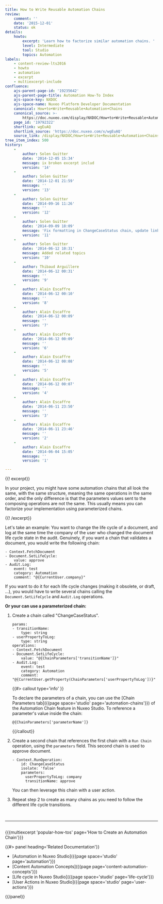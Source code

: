 ```yaml
---
title: How to Write Reusable Automation Chains
review:
    comment: ''
    date: '2015-12-01'
    status: ok
details:
    howto:
        excerpt: 'Learn how to factorize similar automation chains. '
        level: Intermediate
        tool: Studio
        topics: Automation
labels:
    - content-review-lts2016
    - howto
    - automation
    - excerpt
    - multiexcerpt-include
confluence:
    ajs-parent-page-id: '19235642'
    ajs-parent-page-title: Automation How-To Index
    ajs-space-key: NXDOC
    ajs-space-name: Nuxeo Platform Developer Documentation
    canonical: How+to+Write+Reusable+Automation+Chains
    canonical_source: >-
        https://doc.nuxeo.com/display/NXDOC/How+to+Write+Reusable+Automation+Chains
    page_id: '19792322'
    shortlink: wgEuAQ
    shortlink_source: 'https://doc.nuxeo.com/x/wgEuAQ'
    source_link: /display/NXDOC/How+to+Write+Reusable+Automation+Chains
tree_item_index: 500
history:
    -
        author: Solen Guitter
        date: '2014-12-05 15:34'
        message: ix broken excerpt includ
        version: '14'
    -
        author: Solen Guitter
        date: '2014-12-01 21:59'
        message: ''
        version: '13'
    -
        author: Solen Guitter
        date: '2014-09-16 11:26'
        message: ''
        version: '12'
    -
        author: Solen Guitter
        date: '2014-09-09 18:09'
        message: 'Fix formatting in ChangeCaseStatus chain, update links'
        version: '11'
    -
        author: Solen Guitter
        date: '2014-06-12 10:31'
        message: Added related topics
        version: '10'
    -
        author: Thibaud Arguillere
        date: '2014-06-12 00:31'
        message: ''
        version: '9'
    -
        author: Alain Escaffre
        date: '2014-06-12 00:10'
        message: ''
        version: '8'
    -
        author: Alain Escaffre
        date: '2014-06-12 00:09'
        message: ''
        version: '7'
    -
        author: Alain Escaffre
        date: '2014-06-12 00:09'
        message: ''
        version: '6'
    -
        author: Alain Escaffre
        date: '2014-06-12 00:08'
        message: ''
        version: '5'
    -
        author: Alain Escaffre
        date: '2014-06-12 00:07'
        message: ''
        version: '4'
    -
        author: Alain Escaffre
        date: '2014-06-11 23:50'
        message: ''
        version: '3'
    -
        author: Alain Escaffre
        date: '2014-06-11 23:46'
        message: ''
        version: '2'
    -
        author: Alain Escaffre
        date: '2014-06-04 15:05'
        message: ''
        version: '1'

---
```

{{! excerpt}}

In your project, you might have some automation chains that all look the same, with the same structure, meaning the same operations in the same order, and the only difference is that the parameters values sent to the composing operations are not the same. This usually means you can factorize your implementation using parameterized chains.

{{! /excerpt}}

Let's take an example: You want to change the life cycle of a document, and log at the same time the company of the user who changed the document life cycle state in the audit. Genuinely, if you want a chain that validates a document, you would write the following chain:

```
- Context.FetchDocument
- Document.SetLifeCycle:
    value: approve
- Audit.Log:
    event: test
    category: Automation
    comment: "@{CurrentUser.company}"
```

If you want to do it for each life cycle changes (making it obsolete, or draft, ...), you would have to write several chains calling the `Document.SetLifeCycle` and `Audit.Log` operations.

**Or your can use a parameterized chain:**

1.  Create a chain called "ChangeCaseStatus".

    ```
    params:
    - transitionName:
        type: string
    - userPropertyToLog:
        type: string
    operations:
    - Context.FetchDocument
    - Document.SetLifeCycle:
        value: "@{ChainParameters['transitionName']}"
    - Audit.Log:
        event: test
        category: Automation
        comment: "@{CurrentUser.getProperty(ChainParameters['userPropertyToLog'])}"
    ```

    {{#> callout type='info' }}

    To declare the parameters of a chain, you can use the&nbsp;[Chain Parameters tab]({{page space='studio' page='automation-chains'}})&nbsp;of the Automation Chain feature in Nuxeo Studio. To reference a parameter's value inside the chain:

    `@{ChainParameters['parameterName']}`

    {{/callout}}
2.  Create a second chain that references the first chain with a `Run Chain` operation, using the `parameters` field. This second chain is used to approve document.

    ```
    - Context.RunOperation:
        id: ChangeCaseStatus
        isolate: 'false'
        parameters:
          userPropertyToLog: company
          transitionName: approve
    ```

    You can then leverage this chain with a user action.

3.  Repeat step 2 to create as many chains as you need to follow the different life cycle transitions.

&nbsp;

* * *

<div class="row" data-equalizer data-equalize-on="medium"><div class="column medium-6">

{{{multiexcerpt 'popular-how-tos' page='How to Create an Automation Chain'}}}

</div><div class="column medium-6">{{#> panel heading='Related Documentation'}}

- [Automation in Nuxeo Studio]({{page space='studio' page='automation'}})
- [Content Automation Concepts]({{page page='content-automation-concepts'}})
- [Life cycle in Nuxeo Studio]({{page space='studio' page='life-cycle'}})
- [User Actions in Nuxeo Studio]({{page space='studio' page='user-actions'}})

{{/panel}}</div></div>
